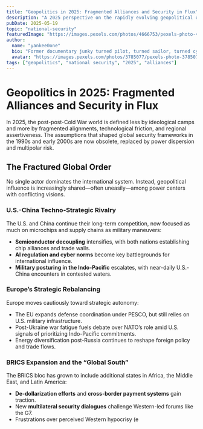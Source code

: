 ```yaml
---
title: "Geopolitics in 2025: Fragmented Alliances and Security in Flux"
description: "A 2025 perspective on the rapidly evolving geopolitical order, driven by tech rivalries, regional assertiveness, and new security paradigms."
pubDate: 2025-05-19
topic: "national-security"
featuredImage: "https://images.pexels.com/photos/4666753/pexels-photo-4666753.jpeg"
author:
  name: "yankee0one"
  bio: "Former documentary junky turned pilot, turned sailor, turned cyborg"
  avatar: "https://images.pexels.com/photos/3785077/pexels-photo-3785077.jpeg"
tags: ["geopolitics", "national security", "2025", "alliances"]
---
```


# Geopolitics in 2025: Fragmented Alliances and Security in Flux

In 2025, the post-post-Cold War world is defined less by ideological camps and more by fragmented alignments, technological friction, and regional assertiveness. The assumptions that shaped global security frameworks in the 1990s and early 2000s are now obsolete, replaced by power dispersion and multipolar risk.

## The Fractured Global Order

No single actor dominates the international system. Instead, geopolitical influence is increasingly shared—often uneasily—among power centers with conflicting visions.

### U.S.-China Techno-Strategic Rivalry

The U.S. and China continue their long-term competition, now focused as much on microchips and supply chains as military maneuvers:

- **Semiconductor decoupling** intensifies, with both nations establishing chip alliances and trade walls.
- **AI regulation and cyber norms** become key battlegrounds for international influence.
- **Military posturing in the Indo-Pacific** escalates, with near-daily U.S.-China encounters in contested waters.

### Europe’s Strategic Rebalancing

Europe moves cautiously toward strategic autonomy:

- The EU expands defense coordination under PESCO, but still relies on U.S. military infrastructure.
- Post-Ukraine war fatigue fuels debate over NATO’s role amid U.S. signals of prioritizing Indo-Pacific commitments.
- Energy diversification post-Russia continues to reshape foreign policy and trade flows.

### BRICS Expansion and the “Global South”

The BRICS bloc has grown to include additional states in Africa, the Middle East, and Latin America:

- **De-dollarization efforts** and **cross-border payment systems** gain traction.
- New **multilateral security dialogues** challenge Western-led forums like the G7.
- Frustrations over perceived Western hypocrisy (e
